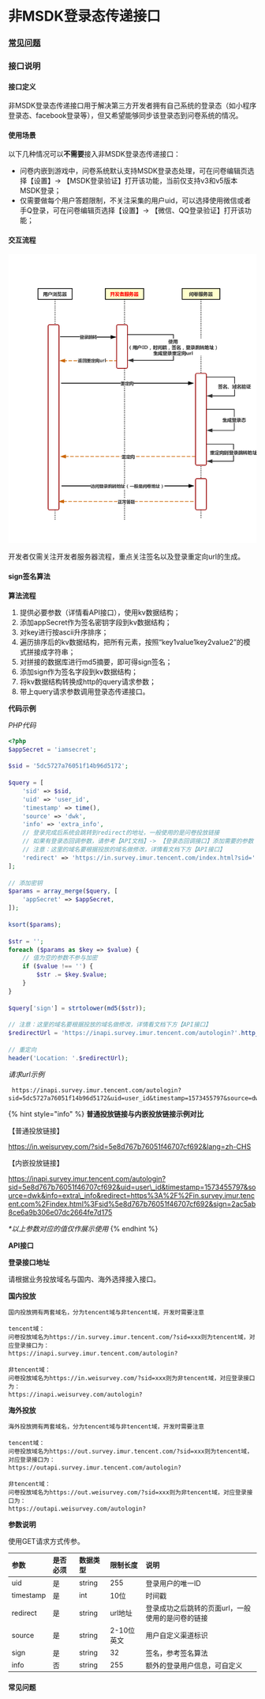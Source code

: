 # 非MSDK登录态传递接口

### [常见问题](fei-msdk-deng-lu-tai-chuan-di-jie-kou.md#chang-jian-wen-ti-1)

### 接口说明

#### 接口定义

非MSDK登录态传递接口用于解决第三方开发者拥有自己系统的登录态（如小程序登录态、facebook登录等），但又希望能够同步该登录态到问卷系统的情况。

#### 使用场景

以下几种情况可以**不需要**接入非MSDK登录态传递接口：

* 问卷内嵌到游戏中，问卷系统默认支持MSDK登录态处理，可在问卷编辑页选择【设置】-&gt; 【MSDK登录验证】打开该功能，当前仅支持v3和v5版本MSDK登录；
* 仅需要做每个用户答题限制，不关注采集的用户uid，可以选择使用微信或者手Q登录，可在问卷编辑页选择【设置】-&gt; 【微信、QQ登录验证】打开该功能；

#### 交互流程

![](../.gitbook/assets/login_uml.jpg)

开发者仅需关注开发者服务器流程，重点关注签名以及登录重定向url的生成。

#### sign签名算法

**算法流程**

1. 提供必要参数（详情看API接口），使用kv数据结构；
2. 添加appSecret作为签名密钥字段到kv数据结构；
3. 对key进行按ascii升序排序；
4. 遍历排序后的kv数据结构，把所有元素，按照“key1value1key2value2”的模式拼接成字符串；
5. 对拼接的数据库进行md5摘要，即可得sign签名；
6. 添加sign作为签名字段到kv数据结构；
7. 将kv数据结构转换成http的query请求参数；
8. 带上query请求参数调用登录态传递接口。

**代码示例**

_PHP代码_

```php
<?php
$appSecret = 'iamsecret';

$sid = '5dc5727a76051f14b96d5172';

$query = [
    'sid' => $sid,
    'uid' => 'user_id',
    'timestamp' => time(),
    'source' => 'dwk',
    'info' => 'extra_info',
    // 登录完成后系统会跳转到redirect的地址，一般使用的是问卷投放链接
    // 如果有登录态回调参数，请参考【API文档】-> 【登录态回调接口】添加需要的参数
    // 注意：这里的域名要根据投放的域名做修改，详情看文档下方【API接口】
    'redirect' => 'https://in.survey.imur.tencent.com/index.html?sid='.$sid,
];

// 添加密钥
$params = array_merge($query, [
    'appSecret' => $appSecret,
]);

ksort($params);

$str = '';
foreach ($params as $key => $value) {
    // 值为空的参数不参与加密
    if ($value !== '') {
        $str .= $key.$value;
    }
}

$query['sign'] = strtolower(md5($str));

// 注意：这里的域名要根据投放的域名做修改，详情看文档下方【API接口】
$redirectUrl = 'https://inapi.survey.imur.tencent.com/autologin?'.http_build_query($query);

// 重定向
header('Location: '.$redirectUrl);
```

_请求url示例_

```text
 https://inapi.survey.imur.tencent.com/autologin?sid=5dc5727a76051f14b96d5172&uid=user_id&timestamp=1573455797&source=dwk&info=extra_info&redirect=https%3A%2F%2Fin.survey.imur.tencent.com%2Findex.html%3Fsid%3D5dc5727a76051f14b96d5172&sign=2ac5ab8ce6a9b306e07dc2664fe7d175
```

{% hint style="info" %}
**普通投放链接与内嵌投放链接示例对比**

【普通投放链接】

 https://in.weisurvey.com/?sid=5e8d767b76051f46707cf692&lang=zh-CHS

【内嵌投放链接】

 https://inapi.survey.imur.tencent.com/autologin?sid=5e8d767b76051f46707cf692&uid=user\_id&timestamp=1573455797&source=dwk&info=extra\_info&redirect=https%3A%2F%2Fin.survey.imur.tencent.com%2Findex.html%3Fsid%5e8d767b76051f46707cf692&sign=2ac5ab8ce6a9b306e07dc2664fe7d175

_\*以上参数对应的值仅作展示使用_
{% endhint %}



**API接口**

**登录接口地址**

请根据业务投放域名与国内、海外选择接入接口。

**国内投放**

```text
国内投放拥有两套域名，分为tencent域与非tencent域，开发时需要注意

tencent域：
问卷投放域名为https://in.survey.imur.tencent.com/?sid=xxx则为tencent域，对应登录接口为：
https://inapi.survey.imur.tencent.com/autologin?

非tencent域：
问卷投放域名为https://in.weisurvey.com/?sid=xxx则为非tencent域，对应登录接口为：
https://inapi.weisurvey.com/autologin?
```

**海外投放**

```text
海外投放拥有两套域名，分为tencent域与非tencent域，开发时需要注意

tencent域：
问卷投放域名为https://out.survey.imur.tencent.com/?sid=xxx则为tencent域，对应登录接口为：
https://outapi.survey.imur.tencent.com/autologin?

非tencent域：
问卷投放域名为https://out.weisurvey.com/?sid=xxx则为非tencent域，对应登录接口为：
https://outapi.weisurvey.com/autologin?

```

**参数说明**

使用GET请求方式传参。

| 参数 | 是否必须 | 数据类型 | 限制长度 | 说明 |
| :--- | :--- | :--- | :--- | :--- |
| uid | 是 | string | 255 | 登录用户的唯一ID |
| timestamp | 是 | int | 10位 | 时间戳 |
| redirect | 是 | string | url地址 | 登录成功之后跳转的页面url，一般使用的是问卷的链接 |
| source | 是 | string | 2-10位英文 | 用户自定义渠道标识 |
| sign | 是 | string | 32 | 签名，参考签名算法 |
| info | 否 | string | 255 | 额外的登录用户信息，可自定义 |

#### 常见问题


